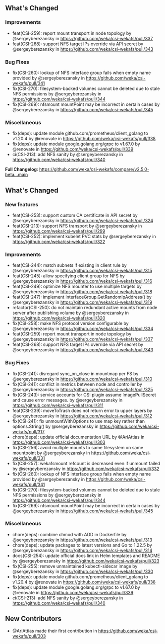 <!-- Release notes generated using configuration in .github/release.yaml at main -->

## What's Changed
### Improvements
* feat(CSI-259): report mount transport in node topology by @sergeyberezansky in https://github.com/weka/csi-wekafs/pull/337
* feat(CSI-268): support NFS target IPs override via API secret by @sergeyberezansky in https://github.com/weka/csi-wekafs/pull/343
### Bug Fixes
* fix(CSI-260): lookup of NFS interface group fails when empty name provided by @sergeyberezansky in https://github.com/weka/csi-wekafs/pull/341
* fix(CSI-270): filesystem-backed volumes cannot be deleted due to stale NFS permissions by @sergeyberezansky in https://github.com/weka/csi-wekafs/pull/344
* fix(CSI-269): nfsmount mountPoint may be incorrect in certain cases by @sergeyberezansky in https://github.com/weka/csi-wekafs/pull/345
### Miscellaneous
* fix(deps): update module github.com/prometheus/client_golang to v1.20.4 by @renovate in https://github.com/weka/csi-wekafs/pull/338
* fix(deps): update module google.golang.org/grpc to v1.67.0 by @renovate in https://github.com/weka/csi-wekafs/pull/339
* ci(CSI-213): add NFS sanity by @sergeyberezansky in https://github.com/weka/csi-wekafs/pull/340


**Full Changelog**: https://github.com/weka/csi-wekafs/compare/v2.5.0-beta...main

<!-- Release notes generated using configuration in .github/release.yaml at main -->

## What's Changed
### New features
* feat(CSI-253): support custom CA certificate in API secret by @sergeyberezansky in https://github.com/weka/csi-wekafs/pull/324
* feat(CSI-213): support NFS transport by @sergeyberezansky in https://github.com/weka/csi-wekafs/pull/299
* feat(CSI-252): implement kubelet PVC stats by @sergeyberezansky in https://github.com/weka/csi-wekafs/pull/322
### Improvements
* feat(CSI-244): match subnets if existing in client rule by @sergeyberezansky in https://github.com/weka/csi-wekafs/pull/315
* feat(CSI-245): allow specifying client group for NFS by @sergeyberezansky in https://github.com/weka/csi-wekafs/pull/316
* feat(CSI-249): optimize NFS mounter to use multiple targets by @sergeyberezansky in https://github.com/weka/csi-wekafs/pull/318
* feat(CSI-247): implement InterfaceGroup.GetRandomIpAddress() by @sergeyberezansky in https://github.com/weka/csi-wekafs/pull/319
* refactor(CSI-250): do not maintain redundant active mounts from node server after publishing volume by @sergeyberezansky in https://github.com/weka/csi-wekafs/pull/320
* fix(CSI-258): make NFS protocol version configurable by @sergeyberezansky in https://github.com/weka/csi-wekafs/pull/334
* feat(CSI-259): report mount transport in node topology by @sergeyberezansky in https://github.com/weka/csi-wekafs/pull/337
* feat(CSI-268): support NFS target IPs override via API secret by @sergeyberezansky in https://github.com/weka/csi-wekafs/pull/343
### Bug Fixes
* fix(CSI-241): disregard sync_on_close in mountmap per FS by @sergeyberezansky in https://github.com/weka/csi-wekafs/pull/310
* fix(CSI-241): conflict in metrics between node and controller by @sergeyberezansky in https://github.com/weka/csi-wekafs/pull/325
* fix(CSI-243): service accounts for CSI plugin assume ImagePullSecret and cause error messages. by @sergeyberezansky in https://github.com/weka/csi-wekafs/pull/311
* feat(CSI-239): moveToTrash does not return error to upper layers by @sergeyberezansky in https://github.com/weka/csi-wekafs/pull/312
* fix(CSI-241): fix unmountWithOptions to use map key rather than options.String() by @sergeyberezansky in https://github.com/weka/csi-wekafs/pull/317
* chore(deps): update official documentation URL by @AriAttias in https://github.com/weka/csi-wekafs/pull/303
* fix(CSI-256): avoid multiple mounts to same filesystem on same mountpoint by @sergeyberezansky in https://github.com/weka/csi-wekafs/pull/331
* fix(CSI-257): wekafsmount refcount is decreased even if unmount failed by @sergeyberezansky in https://github.com/weka/csi-wekafs/pull/332
* fix(CSI-260): lookup of NFS interface group fails when empty name provided by @sergeyberezansky in https://github.com/weka/csi-wekafs/pull/341
* fix(CSI-270): filesystem-backed volumes cannot be deleted due to stale NFS permissions by @sergeyberezansky in https://github.com/weka/csi-wekafs/pull/344
* fix(CSI-269): nfsmount mountPoint may be incorrect in certain cases by @sergeyberezansky in https://github.com/weka/csi-wekafs/pull/345
### Miscellaneous
* chore(deps): combine chmod with ADD in Dockerfile by @sergeyberezansky in https://github.com/weka/csi-wekafs/pull/313
* chore(deps): update packages to latest versions and Go to 1.22.5 by @sergeyberezansky in https://github.com/weka/csi-wekafs/pull/314
* docs(CSI-254): update official docs link in Helm templates and README by @sergeyberezansky in https://github.com/weka/csi-wekafs/pull/323
* fix(CSI-255): remove unmaintained kubectl-sidecar image by @sergeyberezansky in https://github.com/weka/csi-wekafs/pull/330
* fix(deps): update module github.com/prometheus/client_golang to v1.20.4 by @renovate in https://github.com/weka/csi-wekafs/pull/338
* fix(deps): update module google.golang.org/grpc to v1.67.0 by @renovate in https://github.com/weka/csi-wekafs/pull/339
* ci(CSI-213): add NFS sanity by @sergeyberezansky in https://github.com/weka/csi-wekafs/pull/340

## New Contributors
* @AriAttias made their first contribution in https://github.com/weka/csi-wekafs/pull/303

